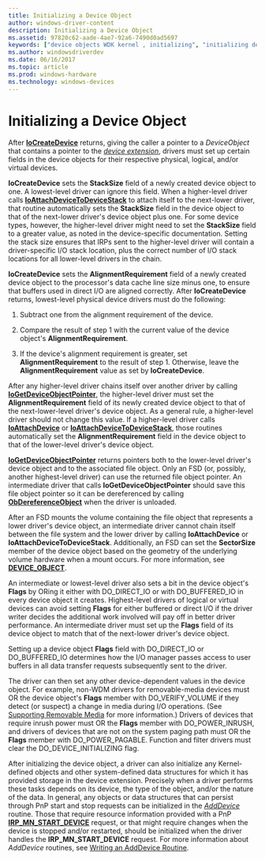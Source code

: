 ```yaml
---
title: Initializing a Device Object
author: windows-driver-content
description: Initializing a Device Object
ms.assetid: 97820c62-aade-4ae7-92a6-7490d0ad5697
keywords: ["device objects WDK kernel , initializing", "initializing device objects"]
ms.author: windowsdriverdev
ms.date: 06/16/2017
ms.topic: article
ms.prod: windows-hardware
ms.technology: windows-devices
---
```


# Initializing a Device Object





After [**IoCreateDevice**](https://msdn.microsoft.com/library/windows/hardware/ff548397) returns, giving the caller a pointer to a *DeviceObject* that contains a pointer to the [*device extension*](device-extensions.md), drivers must set up certain fields in the device objects for their respective physical, logical, and/or virtual devices.

**IoCreateDevice** sets the **StackSize** field of a newly created device object to one. A lowest-level driver can ignore this field. When a higher-level driver calls [**IoAttachDeviceToDeviceStack**](https://msdn.microsoft.com/library/windows/hardware/ff548300) to attach itself to the next-lower driver, that routine automatically sets the **StackSize** field in the device object to that of the next-lower driver's device object plus one. For some device types, however, the higher-level driver might need to set the **StackSize** field to a greater value, as noted in the device-specific documentation. Setting the stack size ensures that IRPs sent to the higher-level driver will contain a driver-specific I/O stack location, plus the correct number of I/O stack locations for all lower-level drivers in the chain.

**IoCreateDevice** sets the **AlignmentRequirement** field of a newly created device object to the processor's data cache line size minus one, to ensure that buffers used in direct I/O are aligned correctly. After **IoCreateDevice** returns, lowest-level physical device drivers must do the following:

1.  Subtract one from the alignment requirement of the device.

2.  Compare the result of step 1 with the current value of the device object's **AlignmentRequirement**.

3.  If the device's alignment requirement is greater, set **AlignmentRequirement** to the result of step 1. Otherwise, leave the **AlignmentRequirement** value as set by **IoCreateDevice**.

After any higher-level driver chains itself over another driver by calling [**IoGetDeviceObjectPointer**](https://msdn.microsoft.com/library/windows/hardware/ff549198), the higher-level driver must set the **AlignmentRequirement** field of its newly created device object to that of the next-lower-level driver's device object. As a general rule, a higher-level driver should not change this value. If a higher-level driver calls [**IoAttachDevice**](https://msdn.microsoft.com/library/windows/hardware/ff548294) or [**IoAttachDeviceToDeviceStack**](https://msdn.microsoft.com/library/windows/hardware/ff548300), those routines automatically set the **AlignmentRequirement** field in the device object to that of the lower-level driver's device object.

[**IoGetDeviceObjectPointer**](https://msdn.microsoft.com/library/windows/hardware/ff549198) returns pointers both to the lower-level driver's device object and to the associated file object. Only an FSD (or, possibly, another highest-level driver) can use the returned file object pointer. An intermediate driver that calls **IoGetDeviceObjectPointer** should save this file object pointer so it can be dereferenced by calling [**ObDereferenceObject**](https://msdn.microsoft.com/library/windows/hardware/ff557724) when the driver is unloaded.

After an FSD mounts the volume containing the file object that represents a lower driver's device object, an intermediate driver cannot chain itself between the file system and the lower driver by calling **IoAttachDevice** or **IoAttachDeviceToDeviceStack**. Additionally, an FSD can set the **SectorSize** member of the device object based on the geometry of the underlying volume hardware when a mount occurs. For more information, see [**DEVICE\_OBJECT**](https://msdn.microsoft.com/library/windows/hardware/ff543147).

An intermediate or lowest-level driver also sets a bit in the device object's **Flags** by ORing it either with DO\_DIRECT\_IO or with DO\_BUFFERED\_IO in every device object it creates. Highest-level drivers of logical or virtual devices can avoid setting **Flags** for either buffered or direct I/O if the driver writer decides the additional work involved will pay off in better driver performance. An intermediate driver must set up the **Flags** field of its device object to match that of the next-lower driver's device object.

Setting up a device object **Flags** field with DO\_DIRECT\_IO or DO\_BUFFERED\_IO determines how the I/O manager passes access to user buffers in all data transfer requests subsequently sent to the driver.

The driver can then set any other device-dependent values in the device object. For example, non-WDM drivers for removable-media devices must OR the device object's **Flags** member with DO\_VERIFY\_VOLUME if they detect (or suspect) a change in media during I/O operations. (See [Supporting Removable Media](supporting-removable-media.md) for more information.) Drivers of devices that require inrush power must OR the **Flags** member with DO\_POWER\_INRUSH, and drivers of devices that are not on the system paging path must OR the **Flags** member with DO\_POWER\_PAGABLE. Function and filter drivers must clear the DO\_DEVICE\_INITIALIZING flag.

After initializing the device object, a driver can also initialize any Kernel-defined objects and other system-defined data structures for which it has provided storage in the device extension. Precisely when a driver performs these tasks depends on its device, the type of the object, and/or the nature of the data. In general, any objects or data structures that can persist through PnP start and stop requests can be initialized in the [*AddDevice*](https://msdn.microsoft.com/library/windows/hardware/ff540521) routine. Those that require resource information provided with a PnP [**IRP\_MN\_START\_DEVICE**](https://msdn.microsoft.com/library/windows/hardware/ff551749) request, or that might require changes when the device is stopped and/or restarted, should be initialized when the driver handles the **IRP\_MN\_START\_DEVICE** request. For more information about *AddDevice* routines, see [Writing an AddDevice Routine](writing-an-adddevice-routine.md).

 

 




